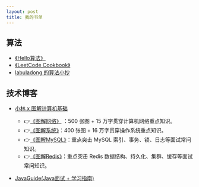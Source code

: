 ```yaml
---
layout: post
title: 我的书单
---
```


## 算法
 - [《Hello算法》](https://www.hello-algo.com/)
 - [《LeetCode Cookbook》](https://books.halfrost.com/leetcode/)
 - [labuladong 的算法小抄](https://labuladong.github.io/algo/home/)


## 技术博客

 - [小林 x 图解计算机基础](https://xiaolincoding.com/)
   - 👉[《图解网络》](https://xiaolincoding.com/network/) ：500 张图 + 15 万字贯穿计算机网络重点知识。
   - 👉[《图解系统》](https://xiaolincoding.com/os)：400 张图 + 16 万字贯穿操作系统重点知识。
   - 👉[《图解MySQL》](https://xiaolincoding.com/mysql/)：重点突击 MySQL 索引、事务、锁、日志等面试常问知识。
   - 👉[《图解Redis》](https://xiaolincoding.com/redis/)：重点突击 Redis 数据结构、持久化、集群、缓存等面试常问知识。

- [JavaGuide(Java面试 + 学习指南)](https://javaguide.cn/)
